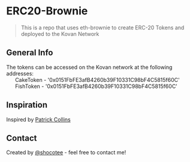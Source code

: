 # ERC20-Brownie
>This is a repo that uses eth-brownie to create ERC-20 Tokens and deployed to the Kovan Network
 
## General Info
The tokens can be accessed on the Kovan network at the following addresses:  
&nbsp;&nbsp;&nbsp;&nbsp;&nbsp;&nbsp;CakeToken - '0x0151FbFE3afB4260b39F10331C98bF4C5815f60C'
&nbsp;&nbsp;&nbsp;&nbsp;&nbsp;&nbsp;FishToken - '0x0151FbFE3afB4260b39F10331C98bF4C5815f60C'  


## Inspiration
Inspired by [Patrick Collins](https://www.youtube.com/watch?v=8rpir_ZSK1g)

## Contact
Created by [@shocotee](https://twitter.com/shocotee) - feel free to contact me!
